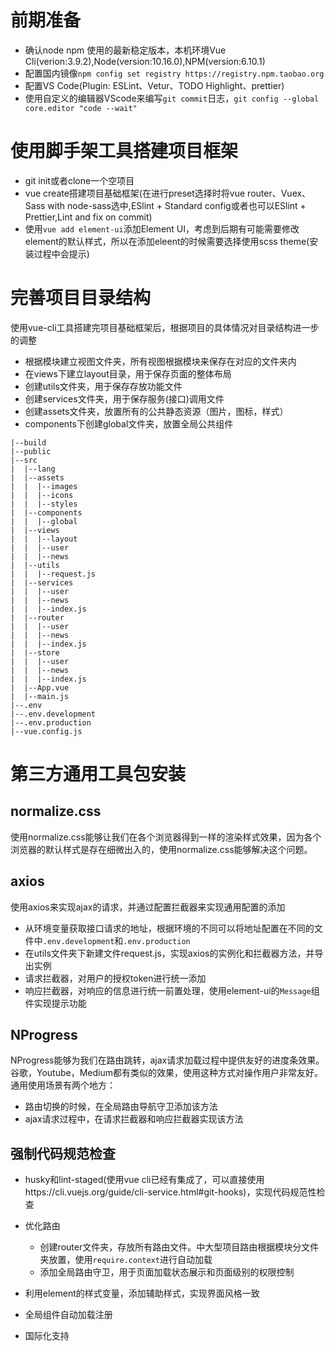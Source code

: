 # 前期准备
* 确认node npm 使用的最新稳定版本，本机环境Vue Cli(verion:3.9.2),Node(version:10.16.0),NPM(version:6.10.1)
* 配置国内镜像`npm config set registry https://registry.npm.taobao.org`
* 配置VS Code(Plugin: ESLint、Vetur、TODO Highlight、prettier)
* 使用自定义的编辑器VScode来编写`git commit`日志，`git config --global core.editor "code --wait"`

# 使用脚手架工具搭建项目框架
* git init或者clone一个空项目
* vue create搭建项目基础框架(在进行preset选择时将vue router、Vuex、Sass with node-sass选中,ESlint + Standard config或者也可以ESlint + Prettier,Lint and fix on commit)
* 使用`vue add element-ui`添加Element UI，考虑到后期有可能需要修改element的默认样式，所以在添加eleent的时候需要选择使用scss theme(安装过程中会提示)

# 完善项目目录结构
使用vue-cli工具搭建完项目基础框架后，根据项目的具体情况对目录结构进一步的调整
* 根据模块建立视图文件夹，所有视图根据模块来保存在对应的文件夹内
* 在views下建立layout目录，用于保存页面的整体布局
* 创建utils文件夹，用于保存存放功能文件
* 创建services文件夹，用于保存服务(接口)调用文件
* 创建assets文件夹，放置所有的公共静态资源（图片，图标，样式）
* components下创建global文件夹，放置全局公共组件
```
|--build
|--public
|--src
|  |--lang
|  |--assets
|  |  |--images
|  |  |--icons
|  |  |--styles
|  |--components
|  |  |--global
|  |--views
|  |  |--layout
|  |  |--user
|  |  |--news
|  |--utils
|  |  |--request.js
|  |--services
|  |  |--user
|  |  |--news
|  |  |--index.js
|  |--router
|  |  |--user
|  |  |--news
|  |  |--index.js
|  |--store
|  |  |--user
|  |  |--news
|  |  |--index.js
|  |--App.vue
|  |--main.js
|--.env
|--.env.development
|--.env.production
|--vue.config.js
```
# 第三方通用工具包安装

## normalize.css
使用normalize.css能够让我们在各个浏览器得到一样的渲染样式效果，因为各个浏览器的默认样式是存在细微出入的，使用normalize.css能够解决这个问题。

## axios
使用axios来实现ajax的请求，并通过配置拦截器来实现通用配置的添加
* 从环境变量获取接口请求的地址，根据环境的不同可以将地址配置在不同的文件中`.env.development`和`.env.production`
* 在utils文件夹下新建文件request.js，实现axios的实例化和拦截器方法，并导出实例
* 请求拦截器，对用户的授权token进行统一添加
* 响应拦截器，对响应的信息进行统一前置处理，使用element-ui的`Message`组件实现提示功能

## NProgress
NProgress能够为我们在路由跳转，ajax请求加载过程中提供友好的进度条效果。谷歌，Youtube，Medium都有类似的效果，使用这种方式对操作用户非常友好。通用使用场景有两个地方：
* 路由切换的时候，在全局路由导航守卫添加该方法
* ajax请求过程中，在请求拦截器和响应拦截器实现该方法

## 强制代码规范检查  
* husky和lint-staged(使用vue cli已经有集成了，可以直接使用https://cli.vuejs.org/guide/cli-service.html#git-hooks)，实现代码规范性检查
  
* 优化路由
  * 创建router文件夹，存放所有路由文件。中大型项目路由根据模块分文件夹放置，使用`require.context`进行自动加载
  * 添加全局路由守卫，用于页面加载状态展示和页面级别的权限控制

* 利用element的样式变量，添加辅助样式，实现界面风格一致
* 全局组件自动加载注册
* 国际化支持
